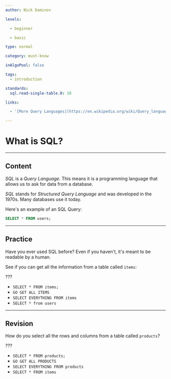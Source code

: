 ```yaml
---
author: Nick Daminov

levels:

  - beginner

  - basic

type: normal

category: must-know

inAlgoPool: false

tags:
  - introduction

standards:
  sql.read-single-table.0: 10

links:

  - '[More Query Languages](https://en.wikipedia.org/wiki/Query_language){website}'

---
```


# What is SQL?

---

## Content

_SQL_ is a _Query Language_. This means it is a programming language that allows us to ask for data from a database.

_SQL_ stands for _Structured Query Language_ and was developed in the 1970s. Many databases use it today.

Here's an example of an SQL Query:

```sql
SELECT * FROM users;
```

---

## Practice

Have you ever used SQL before? Even if you haven't, it's meant to be readable by a human.

See if you can get all the information from a table called `items`:

???

- `SELECT * FROM items;`
- `GO GET ALL ITEMS`
- `SELECT EVERYTHING FROM items`
- `SELECT * from users`

---

## Revision

How do you select all the rows and columns from a table called `products`?

???

- `SELECT * FROM products;`
- `GO GET ALL PRODUCTS`
- `SELECT EVERYTHING FROM products`
- `SELECT * FROM items`

